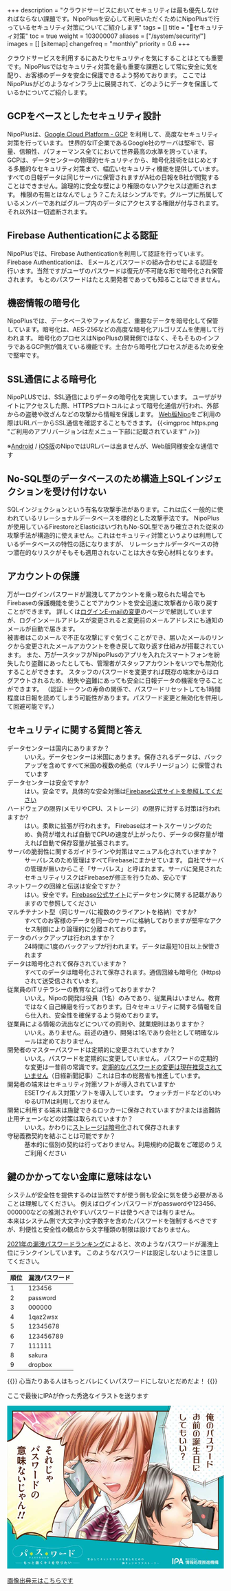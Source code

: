 +++
description = "クラウドサービスにおいてセキュリティは最も優先しなければならない課題です。NipoPlusを安心して利用いただくためにNipoPlusで行っているセキュリティ対策についてご紹介します"
tags = []
title = "🔐セキュリティ対策"
toc = true
weight = 103000007
aliases = ["/system/security/"]
images = []
[sitemap]
  changefreq = "monthly"
  priority = 0.6
+++

クラウドサービスを利用するにあたりセキュリティを気にすることはとても重要です。NipoPlusではセキュリティ対策を最も重要な課題として常に安全に気を配り、お客様のデータを安全に保護できるよう努めております。
ここではNipoPlusがどのようなインフラ上に展開されて、どのようにデータを保護しているかについてご紹介します。

## GCPをベースとしたセキュリティ設計

NipoPlusは、[Google Cloud Platform - GCP](https://cloud.google.com/gcp/) を利用して、高度なセキュリティ対策を行っています。
世界的なIT企業であるGoogle社のサーバは堅牢で、容量、信頼性、パフォーマンス全てにおいて世界最高の水準を誇っています。
GCPは、データセンターの物理的セキュリティから、暗号化技術をはじめとする多層的なセキュリティ対策まで、幅広いセキュリティ機能を提供しています。
すべての日報データは同じサーバに保管されますがA社の日報をB社が閲覧することはできません。論理的に安全な壁により権限のないアクセスは遮断されます。
権限の有無とはなんでしょう？こたえはシンプルです。グループに所属しているメンバーであればグループ内のデータにアクセスする権限が付与されます。それ以外は一切遮断されます。

## Firebase Authenticationによる認証

NipoPlusでは、Firebase Authenticationを利用して認証を行っています。Firebase Authenticationは、
Eメールとパスワードの組み合わせによる認証を行います。当然ですがユーザのパスワードは復元が不可能な形で暗号化され保管されます。
もとのパスワードはたとえ開発者であっても知ることはできません。


## 機密情報の暗号化

NipoPlusでは、データベースやファイルなど、重要なデータを暗号化して保管しています。暗号化は、AES-256などの高度な暗号化アルゴリズムを使用して行われます。
暗号化のプロセスはNipoPlusの開発側ではなく、そもそものインフラであるGCP側が備えている機能です。土台から暗号化プロセスが走るため安全で堅牢です。


## SSL通信による暗号化

NipoPLUSでは、SSL通信によりデータの暗号化を実施しています。
ユーザがサイトにアクセスした際、HTTPSプロトコルによって暗号化通信が行われ、外部からの盗聴や改ざんなどの攻撃から情報を保護します。
[Web版Nipo](https://nipo-plus.web.app/)をご利用の際はURLバーからSSL通信を確認することもできます。
{{<imgproc https.png "ご利用のアプリバージョンは左メニュー下部に記載されています" />}}

※[Android](https://play.google.com/store/apps/details?id=jp.sndbox.nipoplus) / [iOS版](https://apps.apple.com/jp/app/id1625797169)のNipoではURLバーは出ませんが、Web版同様安全な通信です



## No-SQL型のデータベースのため構造上SQLインジェクションを受け付けない

SQLインジェクションという有名な攻撃手法があります。これは広く一般的に使われているリレーショナルデータベースを標的とした攻撃手法です。
NipoPlusが使用しているFirestoreとElasticはいづれもNo-SQL型であり確立された従来の攻撃手法が構造的に使えません。これはセキュリティ対策というよりは利用しているデータベースの特性の話になりますが、
リレーショナルデータベースの持つ潜在的なリスクがそもそも適用されないことは大きな安心材料となります。


## アカウントの保護

万が一ログインパスワードが漏洩してアカウントを乗っ取られた場合でもFirebaseの保護機能を使うことでアカウントを安全迅速に攻撃者から取り戻すことができます。
詳しくは[ログインE-mailの変更](/docs/manual/account/email/)のページで解説していますが、ログインメールアドレスが変更されると変更前のメールアドレスにも通知のメールが自動で届きます。  
被害者はこのメールで不正な攻撃にすぐ気づくことができ、届いたメールのリンクから変更されたメールアカウントを巻き戻して取り返す仕組みが搭載されています。
また、万が一スタッフがNipoPlusのアプリを入れたスマートフォンを紛失したり盗難にあったとしても、管理者がスタッフアカウントをいつでも無効化することができます。
スタッフのパスワードを変更すれば既存の端末からはログアウトされるため、紛失や盗難にあっても安全に日報データの機密を守ることができます。
（認証トークンの寿命の関係で、パスワードリセットしても1時間程度は日報を読めてしまう可能性があります。パスワード変更と無効化を併用して回避可能です。）

## セキュリティに関する質問と答え


<dl class="faq">
  <dt>データセンターは国内にありますか？</dt>
  <dd>いいえ。データセンターは米国にあります。保存されるデータは、バックアップを含めてすべて米国の複数の拠点（マルチリージョン）に保管されています</dd>
  <dt>データセンターは安全ですか?</dt>
  <dd>はい。安全です。具体的な安全対策は<a href="https://firebase.google.com/terms/data-processing-terms?hl=ja#1.-data-center-and-network-security">Firebase公式サイトを参照してください</a></dd>
  <dt>ハードウェアの限界(メモリやCPU、ストレージ）の限界に対する対策は行われますか?</dt>
  <dd>はい。柔軟に拡張が行われます。 Firebaseはオートスケーリングのため、負荷が増えれば自動でCPUの速度が上がったり、データの保存量が増えれば自動で保存容量が拡張されます。</dd>
  <dt>サーバの脆弱性に関するガイドラインや対策はマニュアル化されていますか？</dt>
  <dd>サーバレスのため管理はすべてFirebaseにまかせています。 自社でサーバの管理が無いからこそ「サーバレス」と呼ばれます。サーバに発見されたセキュリティリスクはFirebaseが修正を行うため、安心です</dd>
  <dt>ネットワークの回線と伝送は安全ですか？</dt>
  <dd><div>はい。安全です。<a href="https://firebase.google.com/terms/data-processing-terms?hl=ja#1.-data-center-and-network-security">Firebase公式サイト</a>にデータセンタに関する記載がありますので参照してください</div></dd>
  <dt>マルチテナント型（同じサーバに複数のクライアントを格納）ですか?</dt>
  <dd>すべてのお客様のデータを同一のサーバに格納しておりますが堅牢なアクセス制御により論理的に分離されております。</dd>
  <dt>データのバックアップは行われますか？</dt>
  <dd>24時間に1度のバックアップが行われます。データは最短10日以上保管されます</dd>
  <dt>データは暗号化されて保存されていますか？</dt>
  <dd>すべてのデータは暗号化されて保存されます。通信回線も暗号化（Https)されて送受信されています。</dd>
  <dt>従業員のITリテラシーの教育などは行っておりますか？</dt>
  <dd>いいえ。Nipoの開発は役員（1名）のみであり、従業員はいません。教育ではなく自己練磨を行っております。日々セキュリティに関する情報を自ら仕入れ、安全性を確保するよう努めております。</dd>
  <dt>従業員による情報の流出などについての罰則や、就業規則はありますか？</dt>
  <dd>いいえ。ありません。前述の通り、開発は1名であり会社として明確なルールは定めておりません。</dd>
  <dt>開発者のマスターパスワードは定期的に変更されていますか？</dt>
  <dd><div>いいえ。パスワードを定期的に変更していません。 パスワードの定期的な変更は一昔前の常識です。<a href="https://www.nikkei.com/article/DGXMZO28578370W8A320C1CC1000/">定期的なパスワードの変更は現在推奨されていません</a>（日経新聞記事）これは日本の総務省も推進しています。</div></dd>
  <dt>開発者の端末はセキュリティ対策ソフトが導入されていますか</dt>
  <dd>ESETウイルス対策ソフトを導入しています。 ウォッチガードなどのいわゆるUTMは利用しておりません</dd>
  <dt>開発に利用する端末は施錠できるロッカーに保存されていますか?または盗難防止用チェーンなどの対策は取られていますか？</dt>
  <dd><div>いいえ。かわりに<a href="https://support.apple.com/ja-jp/HT204837">ストレージは暗号化</a>されて保存されます</div></dd>
  <dt>守秘義務契約を結ぶことは可能ですか？</dt>
  <dd>基本的に個別の契約は行っておりません。利用規約の記載をご確認のうえご利用ください</dd>
</dl>

## 鍵のかかってない金庫に意味はない

システムが安全性を提供するのは当然ですが使う側も安全に気を使う必要があることは理解してください。
例えばログインパスワードがpasswordや123456、000000などの推測されやすいパスワードは使うべきでは有りません。  
本来はシステム側で大文字小文字数字を含めたパスワードを強制するべきですが、利便性と安全性の観点から文字種類の制限は設けておりません。  


[2021年の漏洩パスワードランキング](https://www.itmedia.co.jp/news/articles/2202/08/news101.html)によると、次のようなパスワードが漏洩上位にランクインしています。
このようなパスワードは設定しないように注意してください。  

|順位|漏洩パスワード|
|---|---|
|1|123456|
|2|password|
|3|000000|
|4|1qaz2wsx|
|5|12345678|
|6|123456789|
|7|111111|
|8|sakura|
|9|dropbox|

{{<alice pos="right" icon="shield">}}
心当たりある人はもっとバレにくいパスワードにしないとだめだよ！
{{</alice>}}

ここで最後にIPAが作った秀逸なイラストを送ります

![IPA-情報処理推進機構 パスワード](password.jpg)

[画像出典元はこちらです](https://www.ipa.go.jp/security/keihatsu/munekyun-pw/slideshow/index.html)

